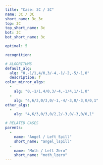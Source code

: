 ```yaml
---
title: "Case: 3C / 3C"
name: 3C / 3C
short_name: 3c_3c
top: 3C
top_short_name: 3c
bot: 3C
bot_short_name: 3c

optimal: 5

recognition:

# ALGORITHMS
default_alg:
  alg: "0,-1/1,4/0,3/-4,-1/-2,-5/-1,0"
  description: f
color_mirror_algs:
  -
    alg: "0,-1/1,4/0,3/-4,-1/4,1/-1,0"
  -
    alg: "4,6/3,0/3,0/-1,-4/-3,0/-3,0/0,1"
other_algs:
  -
    alg: "4,6/3,0/3,0/2,2/-3,0/-3,0/0,1"

# RELATED CASES
parents:
  -
    name: "Angel / Left Spill"
    short_name: "angel_lspill"
  -
    name: "Moth / Left Zero"
    short_name: "moth_lzero"
---
```


